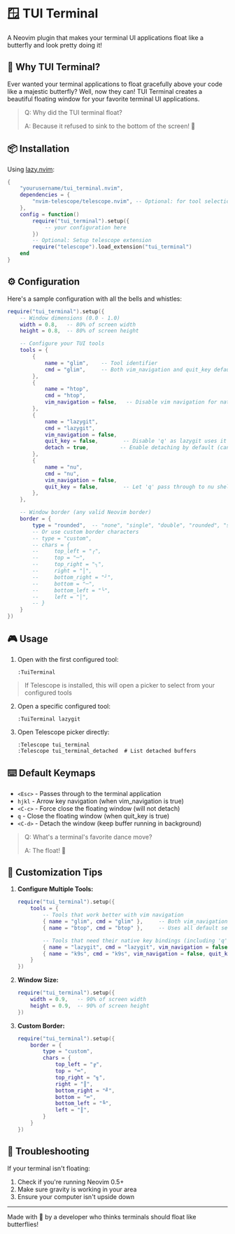 # 🪟 TUI Terminal

A Neovim plugin that makes your terminal UI applications float like a butterfly and look pretty doing it!

## 🦋 Why TUI Terminal?

Ever wanted your terminal applications to float gracefully above your code like a majestic butterfly? Well, now they can! TUI Terminal creates a beautiful floating window for your favorite terminal UI applications.

> Q: Why did the TUI terminal float?
>
> A: Because it refused to sink to the bottom of the screen! 🥁

## 📦 Installation

Using [lazy.nvim](https://github.com/folke/lazy.nvim):

```lua
{
    "yourusername/tui_terminal.nvim",
    dependencies = {
        "nvim-telescope/telescope.nvim", -- Optional: for tool selection
    },
    config = function()
        require("tui_terminal").setup({
            -- your configuration here
        })
        -- Optional: Setup telescope extension
        require("telescope").load_extension("tui_terminal")
    end
}
```

## ⚙️ Configuration

Here's a sample configuration with all the bells and whistles:

```lua
require("tui_terminal").setup({
    -- Window dimensions (0.0 - 1.0)
    width = 0.8,   -- 80% of screen width
    height = 0.8,  -- 80% of screen height

    -- Configure your TUI tools
    tools = {
        {
            name = "glim",    -- Tool identifier
            cmd = "glim",     -- Both vim_navigation and quit_key default to true
        },
        {
            name = "htop",
            cmd = "htop",
            vim_navigation = false,   -- Disable vim navigation for native key handling
        },
        {
            name = "lazygit",
            cmd = "lazygit",
            vim_navigation = false,
            quit_key = false,        -- Disable 'q' as lazygit uses it
            detach = true,          -- Enable detaching by default (can still force close with <C-c>)
        },
        {
            name = "nu",
            cmd = "nu",
            vim_navigation = false,
            quit_key = false,        -- Let 'q' pass through to nu shell
        },
    },

    -- Window border (any valid Neovim border)
    border = {
        type = "rounded",  -- "none", "single", "double", "rounded", "solid", "shadow"
        -- Or use custom border characters
        -- type = "custom",
        -- chars = {
        --     top_left = "╭",
        --     top = "─",
        --     top_right = "╮",
        --     right = "│",
        --     bottom_right = "╯",
        --     bottom = "─",
        --     bottom_left = "╰",
        --     left = "│",
        -- }
    }
})
```

## 🎮 Usage

1. Open with the first configured tool:

   ```vim
   :TuiTerminal
   ```

> If Telescope is installed, this will open a picker to select from your configured tools

2. Open a specific configured tool:

   ```vim
   :TuiTerminal lazygit
   ```

3. Open Telescope picker directly:

   ```vim
   :Telescope tui_terminal
   :Telescope tui_terminal_detached  # List detached buffers
   ```

## ⌨️ Default Keymaps

- `<Esc>` - Passes through to the terminal application
- `hjkl` - Arrow key navigation (when vim_navigation is true)
- `<C-c>` - Force close the floating window (will not detach)
- `q` - Close the floating window (when quit_key is true)
- `<C-d>` - Detach the window (keep buffer running in background)

> Q: What's a terminal's favorite dance move?
>
> A: The float! 💃

## 🎨 Customization Tips

1. **Configure Multiple Tools:**

   ```lua
   require("tui_terminal").setup({
       tools = {
           -- Tools that work better with vim navigation
           { name = "glim", cmd = "glim" },     -- Both vim_navigation and quit_key are true by default
           { name = "btop", cmd = "btop" },     -- Uses all default settings

           -- Tools that need their native key bindings (including 'q')
           { name = "lazygit", cmd = "lazygit", vim_navigation = false, quit_key = false },
           { name = "k9s", cmd = "k9s", vim_navigation = false, quit_key = false },
       }
   })
   ```

2. **Window Size:**

   ```lua
   require("tui_terminal").setup({
       width = 0.9,   -- 90% of screen width
       height = 0.9,  -- 90% of screen height
   })
   ```

3. **Custom Border:**
   ```lua
   require("tui_terminal").setup({
       border = {
           type = "custom",
           chars = {
               top_left = "╔",
               top = "═",
               top_right = "╗",
               right = "║",
               bottom_right = "╝",
               bottom = "═",
               bottom_left = "╚",
               left = "║",
           }
       }
   })
   ```

## 🐛 Troubleshooting

If your terminal isn't floating:

1. Check if you're running Neovim 0.5+
2. Make sure gravity is working in your area
3. Ensure your computer isn't upside down

---

Made with 🦋 by a developer who thinks terminals should float like butterflies!
